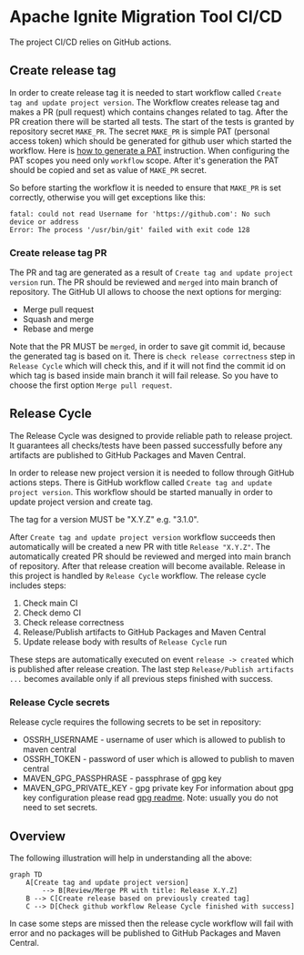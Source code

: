 # Apache Ignite Migration Tool CI/CD

The project CI/CD relies on GitHub actions.

## Create release tag
In order to create release tag it is needed to start workflow called `Create tag and update project version`.
The Workflow creates release tag and makes a PR (pull request) which contains changes related to tag.
After the PR creation there will be started all tests.
The start of the tests is granted by repository secret `MAKE_PR`.
The secret `MAKE_PR` is simple PAT (personal access token) which should be generated for github user which started the workflow.
Here is [how to generate a PAT](https://docs.github.com/en/authentication/keeping-your-account-and-data-secure/creating-a-personal-access-token) instruction.
When configuring the PAT scopes you need only `workflow` scope.
After it's generation the PAT should be copied and set as value of `MAKE_PR` secret.

So before starting the workflow it is needed to ensure that `MAKE_PR` is set correctly, otherwise
you will get exceptions like this: 
```text
fatal: could not read Username for 'https://github.com': No such device or address
Error: The process '/usr/bin/git' failed with exit code 128
```

### Create release tag PR
The PR and tag are generated as a result of `Create tag and update project version` run. The PR should be reviewed and `merged` into
main branch of repository. The GitHub UI allows to choose the next options for merging: 
 - Merge pull request
 - Squash and merge
 - Rebase and merge
 
Note that the PR MUST be `merged`, in order to save git commit id, because the generated tag is based on it.
There is `check release correctness` step in `Release Cycle` which will check this, and if it will not find the
commit id on which tag is based inside main branch it will fail release.
So you have to choose the first option `Merge pull request`.

## Release Cycle
The Release Cycle was designed to provide reliable path to release project.
It guarantees all checks/tests have been passed successfully before any artifacts are published to GitHub Packages and Maven Central.

In order to release new project version it is needed to follow through GitHub actions steps.
There is GitHub workflow called `Create tag and update project version`.
This workflow should be started manually in order to update project version and create tag.

The tag for a version MUST be "X.Y.Z" e.g. "3.1.0".

After `Create tag and update project version` workflow succeeds then
automatically will be created a new PR with title `Release "X.Y.Z"`.
The automatically created PR should be reviewed and merged into main branch of repository.
After that release creation will become available.
Release in this project is handled by `Release Cycle` workflow.
The release cycle includes steps:
 1. Check main CI
 2. Check demo CI
 3. Check release correctness
 4. Release/Publish artifacts to GitHub Packages and Maven Central
 5. Update release body with results of `Release Cycle` run

These steps are automatically executed on event `release -> created` which is published after release creation.
The last step `Release/Publish artifacts ...` becomes available only if all previous steps finished with success.

### Release Cycle secrets
Release cycle requires the following secrets to be set in repository:
 - OSSRH_USERNAME - username of user which is allowed to publish to maven central 
 - OSSRH_TOKEN - password of user which is allowed to publish to maven central 
 - MAVEN_GPG_PASSPHRASE - passphrase of gpg key 
 - MAVEN_GPG_PRIVATE_KEY - gpg private key
For information about gpg key configuration please read [gpg readme](README_GPG.md).
Note: usually you do not need to set secrets.

## Overview
The following illustration will help in understanding all the above:

```mermaid
graph TD
    A[Create tag and update project version]
        --> B[Review/Merge PR with title: Release X.Y.Z]
    B --> C[Create release based on previously created tag]
    C --> D[Check github workflow Release Cycle finished with success]
```

In case some steps are missed then the release cycle workflow will fail with error and no packages will be published
to GitHub Packages and Maven Central.
